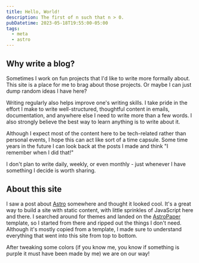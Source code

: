```yaml
---
title: Hello, World!
description: The first of n such that n > 0.
pubDatetime: 2023-05-18T19:55:00-05:00
tags:
  - meta
  - astro
---
```


## Why write a blog?

Sometimes I work on fun projects that I'd like to write more formally about. This site is a place for me to brag about those projects. Or maybe I can just dump random ideas I have here?

Writing regularly also helps improve one's writing skills. I take pride in the effort I make to write well-structured, thoughtful content in emails, documentation, and anywhere else I need to write more than a few words. I also strongly believe the best way to learn anything is to write about it.

Although I expect most of the content here to be tech-related rather than personal events, I hope this can act like sort of a time capsule. Some time years in the future I can look back at the posts I made and think "I remember when I did that!"

I don't plan to write daily, weekly, or even monthly - just whenever I have something I decide is worth sharing.

## About this site

I saw a post about [Astro](https://astro.build/) somewhere and thought it looked cool. It's a great way to build a site with static content, with little sprinkles of JavaScript here and there. I searched around for themes and landed on the [AstroPaper](https://github.com/satnaing/astro-paper) template, so I started from there and ripped out the things I don't need. Although it's mostly copied from a template, I made sure to understand everything that went into this site from top to bottom.

After tweaking some colors (if you know me, you know if something is purple it must have been made by me) we are on our way!

